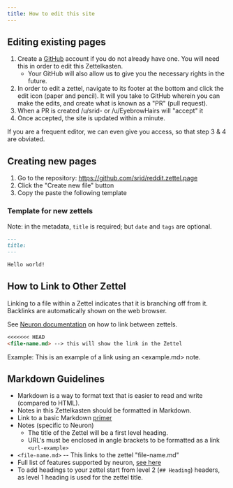 ```yaml
---
title: How to edit this site
---
```


## Editing existing pages
1. Create a [GitHub](https://github.com/) account if you do not already have one. You will need this in order to edit this Zettelkasten.
    - Your GitHub will also allow us to give you the necessary rights in the future.
1. In order to edit a zettel, navigate to its footer at the bottom and click the edit icon (paper and pencil). It will you take to GitHub wherein you can make the edits, and create what is known as a "PR" (pull request). 
1. When a PR is created /u/srid- or /u/EyebrowHairs will "accept" it
1. Once accepted, the site is updated within a minute.

If you are a frequent editor, we can even give you access, so that step 3 & 4 are obviated.


## Creating new pages

1. Go to the repository: <https://github.com/srid/reddit.zettel.page>
2. Click the "Create new file" button
3. Copy the paste the following template

### Template for new zettels

Note: in the metadata, `title` is required; but `date` and `tags` are optional.

```markdown
---
title:
---

Hello world!
```

## How to Link to Other Zettel

Linking to a file within a Zettel indicates that it is branching off from it. Backlinks are automatically shown on the web browser. 

See [Neuron documentation](https://neuron.zettel.page/2011504.html) on how to link between zettels.
```markdown
<<<<<<< HEAD
<file-name.md> --> this will show the link in the Zettel
```

Example: This is an example of a link using an <example.md> note.

## Markdown Guidelines

* Markdown is a way to format text that is easier to read and write (compared to HTML).
* Notes in this Zettelkasten should be formatted in Markdown.
* Link to a basic Markdown [primer](https://github.com/adam-p/markdown-here/wiki/Markdown-Cheatsheet)
* Notes (specific to Neuron)
  *  The title of the Zettel will be a first level heading.
  *  URL's must be enclosed in angle brackets to be formatted as a link `<url-example>`
* `<file-name.md>` -- This links to the zettel "file-name.md"
* Full list of features supported by neuron, [see here](https://neuron.zettel.page/2011404.html)
* To add headings to your zettel start from level 2 (`## Heading`) headers, as level 1 heading is used for the zettel title.
